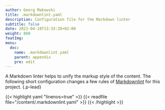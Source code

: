 ```yaml
---
author: Georg Makowski
title: .markdownlint.yaml
description: Configuration file for the Markdown linter
subtitle: false
date: 2022-04-18T13:33:28+02:00
weight: 860
featImg:
menu:
  doc:
    name: .markdownlint.yaml
    parent: appendix
    pre: edit
---
```


A Markdown linter helps to unify the markup style of the content. The following short configuration changes a few rules of [Markdownlint][mlint] for this project.
{.p-lead} <!--more-->

{{< highlight yaml "linenos=true" >}}
{{< readfile file="/content/.markdownlint.yaml" >}}
{{< /highlight >}}

[mlint]: https://github.com/DavidAnson/markdownlint "Markdownlint"
